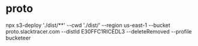 # proto

npx s3-deploy './dist/**' --cwd './dist/' --region us-east-1 --bucket proto.slacktracer.com --distId E30FFC1RICEDL3 --deleteRemoved --profile bucketeer

